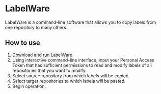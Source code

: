 # LabelWare
LabelWare is a command-line software that allows you to copy labels from one repository to many others.

## How to use
1. Download and run LabelWare.
2. Using interactive command-line interface, input your Personal Access Token that has sufficient permissions to read and modify labels of all repositories that you want to modify.
3. Select source repository from which labels will be copied.
4. Select target repositories to which labels will be pasted.
5. Begin operation.
